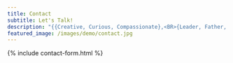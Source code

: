 ```yaml
---
title: Contact
subtitle: Let's Talk!
description: "{{Creative, Curious, Compassionate},<BR>{Leader, Father, Believer},<BR>{Coder, Data Gentleman, Swell Bayesian}}"
featured_image: /images/demo/contact.jpg
---
```


{% include contact-form.html %}
